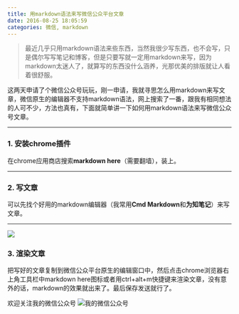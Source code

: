 ```yaml
---
title: 用markdown语法来写微信公众平台文章
date: 2016-08-25 18:05:59
categories: 微信, markdown
---
```


> 最近几乎只用markdown语法来些东西，当然我很少写东西，也不会写，只是偶尔写写笔记和博客，但是只要写就一定用markdown来写，因为markdown太迷人了，就算写的东西没什么涵养，光那优美的排版就让人看着很舒服。

这两天申请了个微信公众号玩玩，刚一申请，我就寻思怎么用markdown来写文章，微信原生的编辑器不支持markdown语法，网上搜索了一番，跟我有相同想法的人可不少，方法也真有，下面就简单讲一下如何用markdown语法来写微信公众号文章。

***

### 1. 安装chrome插件
在chrome应用商店搜索**markdown here**（需要翻墙），装上。
***
### 2. 写文章
可以先找个好用的markdown编辑器（我常用**Cmd Markdown**和**为知笔记**）来写文章。
***
![](http://oceas72q5.bkt.clouddn.com/3DB8.tmp.png)
### 3. 渲染文章
把写好的文章复制到微信公众平台原生的编辑窗口中，然后点击chrome浏览器右上角工具栏中markdown here图标或者用ctrl+alt+m快捷键来渲染文章，没有意外的话，markdown的效果就出来了。最后保存发送就行了。

欢迎关注我的微信公众号
![我的微信公众号](http://oceas72q5.bkt.clouddn.com/%E5%85%AC%E4%BC%97%E5%8F%B7%E4%BA%8C%E7%BB%B4%E7%A0%81.jpg)
